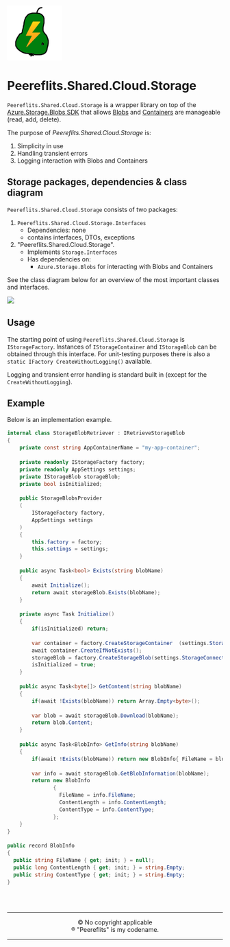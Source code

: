 ![Logo](./img/peereflits-logo.png) 

# Peereflits.Shared.Cloud.Storage

`Peereflits.Shared.Cloud.Storage` is a wrapper library on top of the [Azure.Storage.Blobs SDK](https://learn.microsoft.com/en-us/dotnet/api/overview/azure/storage?view=azure-dotnet) that allows [Blobs](https://learn.microsoft.com/en-us/azure/storage/blobs/storage-blobs-introduction#blobs) and [Containers](https://learn.microsoft.com/en-us/azure/storage/blobs/storage-blobs-introduction#containers) are manageable (read, add, delete).

The purpose of *Peereflits.Shared.Cloud.Storage* is:
1. Simplicity in use
1. Handling transient errors
1. Logging interaction with Blobs and Containers


## Storage packages, dependencies & class diagram

`Peereflits.Shared.Cloud.Storage` consists of two packages:
1. `Peereflits.Shared.Cloud.Storage.Interfaces`
    * Dependencies: none
    * contains interfaces, DTOs, exceptions
1. "Peereflits.Shared.Cloud.Storage".
    * Implements `Storage.Interfaces`
    * Has dependencies on:
       * `Azure.Storage.Blobs` for interacting with Blobs and Containers

See the class diagram below for an overview of the most important classes and interfaces.

<!-- Klik op het diagram om deze te openen in https://mermaid.live/ -->
[![](https://mermaid.ink/img/pako:eNqlVF9v2yAQ_yqIp1RL-wGiLNPWtJOlppWW7GnZA7bPLhqGDM5bo6z57AOMHRLb68OejO9-f47j4EAzlQOd0UwwY5aclZpVW-n_SLJGpVkJt0oi4xL0YSsJmc-5RNAFy2CxcIF3BjWXJXlkFfj_uxdu0EyuyIaZH8dUKXH08VsNDCEpHhWeQXzyM-AnoVInYiaN4gey01DwF_KeyFqIoJfcyboCzVIBxwZ3tPKvl0U7sUNcTqgyDSa96r7uhGL5xPE8aEraKgQwA0l-VoanLNVv6UlvaT84hXwM3jq1Rj36EgQgjNH-UeBK_RqlEWS6BOwO91zSqFpn4OsOsqdcQ4xzkeXH7GfNdcMc6Us4NQ__Ar74QfhwX-JpSWShdMWQKznidYGKJ-U0IYF6zwV0Q5zuEb59J649IDGGhdBmv4MLtchoXHhp78CGV_BUFAaQNJcif5JDyZXKecG7rFAn-weQJT6_XVdyzzJ7I_Yjd7exv7zobTNNF5eQuW2tfbw7mCwenqv-g9G3cG36T3Un4TfYs5v_ub7ulxDzIkQj07bHJcLynHFzswjIfjA675OSzQ30YSDbyNIpta9ZxXhuX2F_SFuKz2CHhc7sMoeC1QK31O7YQlmNar2XGZ2hrmFK611uexvebTormDA2Cjm3FqvwsrvP61_ymCWS?type=png)](https://mermaid.live/edit#pako:eNqlVF9v2yAQ_yqIp1RL-wGiLNPWtJOlppWW7GnZA7bPLhqGDM5bo6z57AOMHRLb68OejO9-f47j4EAzlQOd0UwwY5aclZpVW-n_SLJGpVkJt0oi4xL0YSsJmc-5RNAFy2CxcIF3BjWXJXlkFfj_uxdu0EyuyIaZH8dUKXH08VsNDCEpHhWeQXzyM-AnoVInYiaN4gey01DwF_KeyFqIoJfcyboCzVIBxwZ3tPKvl0U7sUNcTqgyDSa96r7uhGL5xPE8aEraKgQwA0l-VoanLNVv6UlvaT84hXwM3jq1Rj36EgQgjNH-UeBK_RqlEWS6BOwO91zSqFpn4OsOsqdcQ4xzkeXH7GfNdcMc6Us4NQ__Ar74QfhwX-JpSWShdMWQKznidYGKJ-U0IYF6zwV0Q5zuEb59J649IDGGhdBmv4MLtchoXHhp78CGV_BUFAaQNJcif5JDyZXKecG7rFAn-weQJT6_XVdyzzJ7I_Yjd7exv7zobTNNF5eQuW2tfbw7mCwenqv-g9G3cG36T3Un4TfYs5v_ub7ulxDzIkQj07bHJcLynHFzswjIfjA675OSzQ30YSDbyNIpta9ZxXhuX2F_SFuKz2CHhc7sMoeC1QK31O7YQlmNar2XGZ2hrmFK611uexvebTormDA2Cjm3FqvwsrvP61_ymCWS)


## Usage

The starting point of using `Peereflits.Shared.Cloud.Storage` is `IStorageFactory`. Instances of `IStorageContainer` and `IStorageBlob` can be obtained through this interface. For unit-testing purposes there is also a `static IFactory CreateWithoutLogging()` available.

Logging and transient error handling is standard built in (except for the `CreateWithoutLogging`).


## Example

Below is an implementation example.

``` csharp
internal class StorageBlobRetriever : IRetrieveStorageBlob
{
    private const string AppContainerName = "my-app-container";
    
    private readonly IStorageFactory factory;
    private readonly AppSettings settings;
    private IStorageBlob storageBlob;
    private bool isInitialized;
    
    public StorageBlobsProvider
    (
        IStorageFactory factory, 
        AppSettings settings
    )
    { 
        this.factory = factory;
        this.settings = settings;
    }
    
    public async Task<bool> Exists(string blobName)
    {
        await Initialize();
        return await storageBlob.Exists(blobName);
    }
    
    private async Task Initialize()
    {
        if(isInitialized) return;
        
        var container = factory.CreateStorageContainer  (settings.StorageConnectionString,   AppContainerName);
        await container.CreateIfNotExists();
        storageBlob = factory.CreateStorageBlob(settings.StorageConnectionString,     AppContainerName);
        isInitialized = true;
    }
    
    public async Task<byte[]> GetContent(string blobName)
    {
        if(await !Exists(blobName)) return Array.Empty<byte>();
        
        var blob = await storageBlob.Download(blobName);
        return blob.Content;
    }
    
    public async Task<BlobInfo> GetInfo(string blobName)
    {
        if(await !Exists(blobName)) return new BlobInfo{ FileName = blobName; };
        
        var info = await storageBlob.GetBlobInformation(blobName);
        return new BlobInfo
               {
                 FileName = info.FileName;
                 ContentLength = info.ContentLength;
                 ContentType = info.ContentType;
               };
    }
}

public record BlobInfo
{
  public string FileName { get; init; } = null!;
  public long ContentLength { get; init; } = string.Empty;
  public string ContentType { get; init; } = string.Empty;
}
```


<br/><br/>

---

<p align="center">
&copy; No copyright applicable<br />
&#174; "Peereflits" is my codename.
</p>

---
